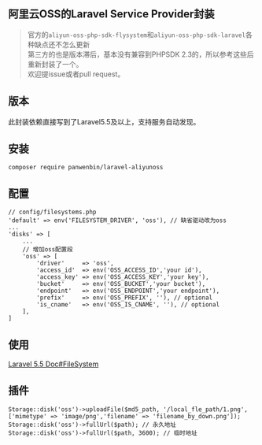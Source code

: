 ## 阿里云OSS的Laravel Service Provider封装
> 官方的`aliyun-oss-php-sdk-flysystem`和`aliyun-oss-php-sdk-laravel`各种缺点还不怎么更新  
第三方的也是版本滞后，基本没有兼容到PHPSDK 2.3的，所以参考这些后重新封装了一个。  
欢迎提issue或者pull request。

## 版本
此封装依赖直接写到了Laravel5.5及以上，支持服务自动发现。

## 安装
`composer require panwenbin/laravel-aliyunoss`

## 配置
```
// config/filesystems.php
'default' => env('FILESYSTEM_DRIVER', 'oss'), // 缺省驱动改为oss
...
'disks' => [
    ...
    // 增加oss配置段
    'oss' => [
        'driver'     => 'oss',
        'access_id'  => env('OSS_ACCESS_ID','your id'),
        'access_key' => env('OSS_ACCESS_KEY','your key'),
        'bucket'     => env('OSS_BUCKET','your bucket'),
        'endpoint'   => env('OSS_ENDPOINT','your endpoint'),
        'prefix'     => env('OSS_PREFIX', ''), // optional
        'is_cname'   => env('OSS_IS_CNAME', ''), // optional
    ],
]
```

## 使用
[Laravel 5.5 Doc#FileSystem](https://laravel.com/docs/5.5/filesystem)

## 插件
```
Storage::disk('oss')->uploadFile($md5_path, '/local_fle_path/1.png', ['mimetype' => 'image/png','filename' => 'filename_by_down.png']);
Storage::disk('oss')->fullUrl($path); // 永久地址
Storage::disk('oss')->fullUrl($path, 3600); // 临时地址
```
